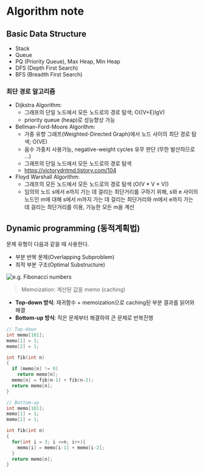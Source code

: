 # Algorithm note

## Basic Data Structure

- Stack
- Queue
- PQ (Priority Queue), Max Heap, Min Heap
- DFS (Depth First Search)
- BFS (Breadth First Search)

### 최단 경로 알고리즘

- Dijkstra Algorithm:
  - 그래프의 단일 노드에서 모든 노드로의 경로 탐색; O((V+E)lgV)
  - priority queue (heap)로 성능향상 가능
- Bellman-Ford-Moore Algorithm:
  - 가중 유향 그래프(Weighted-Directed Graph)에서 노드 사이의 최단 경로 탐색; O(VE)
  - 음수 가중치 사용가능, negative-weight cycles 유무 판단 (무한 발산하므로 ...)
  - 그래프의 단일 노드에서 모든 노드로의 경로 탐색
  - https://victorydntmd.tistory.com/104
- Floyd Warshall Algorithm:
  - 그래프의 모든 노드에서 모든 노드로의 경로 탐색 (O(V * V * V))
  - 임의의 노드 s에서 e까지 가는 데 걸리는 최단거리를 구하기 위해, s와 e 사이의 노드인 m에 대해 s에서 m까지 가는 데 걸리는 최단거리와 m에서 e까지 가는 데 걸리는 최단거리를 이용, 가능한 모든 m을 계산


## Dynamic programming (동적계획법)

문제 유형이 다음과 같을 때 사용한다.

- 부분 반복 문제(Overlapping Subproblem)
- 최적 부분 구조(Optimal Substructure)

![e.g. Fibonacci numbers](https://media.vlpt.us/images/gillog/post/eb96e602-b7bf-47eb-9c49-2eda8465e158/1231313133.png)

> Memoization: 계산된 값을 memo (caching)

- **Top-down 방식**: 재귀함수 + memoization으로 caching된 부분 결과를 읽어와 해결
- **Bottom-up 방식**: 작은 문제부터 해결하여 큰 문제로 반복진행

```c
// Top-down
int memo[101];
memo[1] = 1;
memo[2] = 1;

int fib(int n)
{
  if (memo[n] != 0) 
    return memo[n];
  memo[n] = fib(n-1) + fib(n-2);
  return memo[n];
}
```

```c
// Bottom-up
int memo[101];
memo[1] = 1;
memo[2] = 1;

int fib(int n)
{
  for(int i = 3; i <=n; i++){
    memo[i] = memo[i-1] + memo[i-2];
  }
  return memo[n];
}
```
